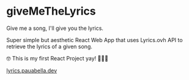 # giveMeTheLyrics
Give me a song, I'll give you the lyrics.

Super simple but aesthetic React Web App that uses Lyrics.ovh API to retrieve the lyrics of a given song.

🤓 This is my first React Project yay! 🎉🎉🎉

[lyrics.pauabella.dev](https://pauabella.dev/GiveMeTheLyrics "Take a look")
